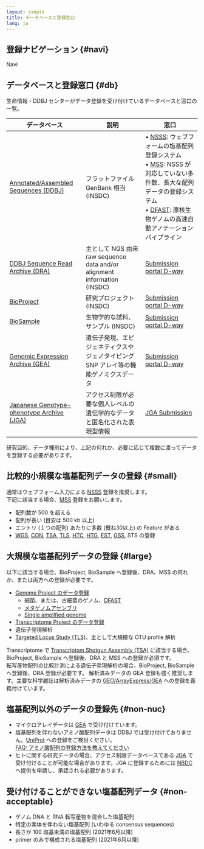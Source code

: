 ```yaml
---
layout: simple
title: データベースと登録窓口
lang: ja
---
```


## 登録ナビゲーション  {#navi}

<script type="module" src="https://www-dev.ddbj.nig.ac.jp/assets/js/submission-wizard.js"></script>
<submission-wizard locale="ja">Navi</submission-wizard>

## データベースと登録窓口  {#db}

生命情報・DDBJ センターがデータ登録を受け付けているデータベースと窓口の一覧。

<table>
  <thead>
    <tr>
      <th>データベース</th>
      <th>説明</th>
      <th>窓口</th>
    </tr>
  </thead>
  <tbody>
    <tr>
      <td><a href="/ddbj/index.html">Annotated/Assembled Sequences (DDBJ)</a></td> 
      <td>フラットファイル GenBank 相当 (INSDC)</td>
      <td>
      &bull; <a href="/ddbj/web-submission.html">NSSS</a>: ウェブフォームの塩基配列登録システム<br>
      &bull; <a href="/ddbj/mss.html">MSS</a>: NSSS が対応していない多件数、長大な配列データの登録システム<br>
      &bull; <a href="https://dfast.ddbj.nig.ac.jp/">DFAST</a>: 原核生物ゲノムの高速自動アノテーションパイプライン<br>
      </td>      
    </tr>
    <tr>
      <td><a href="/dra/index.html">DDBJ Sequence Read Archive (DRA)</a></td> 
      <td>主として NGS 由来 raw sequence data and/or alignment information (INSDC)</td> 
      <td><a href="https://ddbj.nig.ac.jp/D-way">Submission portal D-way</a></td> 
    </tr>
    <tr>
      <td><a href="/bioproject/index.html">BioProject</a></td> 
      <td>研究プロジェクト (INSDC)</td> 
      <td><a href="https://ddbj.nig.ac.jp/D-way">Submission portal D-way</a></td> 
    </tr>
    <tr>
      <td><a href="/biosample/index.html">BioSample</a></td> 
      <td>生物学的な試料、サンプル (INSDC)</td> 
      <td><a href="https://ddbj.nig.ac.jp/D-way">Submission portal D-way</a></td> 
    </tr>
    <tr>
      <td><a href="/gea/index.html">Genomic Expression Archive (GEA)</a></td> 
      <td>遺伝子発現、エピジェネティクスやジェノタイピング SNP アレイ等の機能ゲノミクスデータ</td> 
      <td><a href="https://ddbj.nig.ac.jp/D-way">Submission portal D-way</a></td> 
    </tr>
    <tr>
      <td><a href="/jga/index.html">Japanese Genotype-phenotype Archive (JGA)</a></td> 
      <td>アクセス制限が必要な個人レベルの遺伝学的なデータと匿名化された表現型情報</td> 
      <td><a href="/jga/submission.html">JGA Submission</a></td> 
    </tr>
  </tbody>
</table>

研究目的、データ種別により、上記の何れか、必要に応じて複数に渡ってデータを登録する必要があります。

## 比較的小規模な塩基配列データの登録  {#small}

通常はウェブフォーム入力による [NSSS](/ddbj/web-submission.html) 登録を推奨します。    
下記に該当する場合、[MSS](/ddbj/mss.html) 登録をお願いします。    

* 配列数が 500 を超える
* 配列が長い (目安は 500 kb 以上)
* エントリ (１つの配列) あたりに多数 (概ね30以上) の Feature がある
* [WGS](/ddbj/wgs.html), [CON](/ddbj/con.html), [TSA](/ddbj/tsa.html), [TLS](/ddbj/tls.html), [HTC](/ddbj/htc.html), [HTG](/ddbj/htg.html), [EST](/ddbj/est.html), [GSS](/ddbj/gss.html), STS の登録

## 大規模な塩基配列データの登録 {#large}

以下に該当する場合、BioProject, BioSample へ登録後、DRA、MSS の何れか、または両方への登録が必要です。    

* [Genome Project のデータ登録](/ddbj/genome.html)
  * 細菌、または、古細菌のゲノム、[DFAST](https://dfast.ddbj.nig.ac.jp/)
  * [メタゲノムアセンブリ](/ddbj/metagenome-assembly.html) 
  * [Single amplified genome](/ddbj/single-amplified-genome.html)
* [Transcriptome Project のデータ登録](/ddbj/transcriptome.html)
* 遺伝子発現解析
* [Targeted Locus Study (TLS)](/ddbj/tls.html)、主として大規模な OTU profile 解析

Transcriptome で [Transcriptom Shotgun Assembly (TSA)](/ddbj/tsa.html) に該当する場合、BioProject, BioSample へ登録後、DRA と MSS への登録が必須です。    
転写産物配列の比較計測による遺伝子発現解析の場合、BioProject, BioSample へ登録後、DRA 登録が必要です。
解析済みデータの GEA 登録も強く推奨します。主要な科学雑誌は解析済みデータの [GEO/ArrayExpress/GEA](https://www.nature.com/sdata/policies/repositories#omics) への登録を義務付けています。    

## 塩基配列以外のデータの登録先  {#non-nuc}

* マイクロアレイデータは [GEA](/gea/index.html) で受け付けています。
* 塩基配列を伴わないアミノ酸配列データは DDBJ では受け付けておりません。[UniProt](https://www.uniprot.org/) への登録をご検討ください。    
[FAQ: アミノ酸配列の登録方法を教えてください](/faq/ja/how-to-submit-amino-acid-seq.html)    
* ヒトに関する研究データの場合、アクセス制限データベースである [JGA](/jga/submission.html) で受け付けることが可能な場合があります。JGA に登録するためには [NBDC](https://humandbs.biosciencedbc.jp/data-submission) へ提供を申請し、承認される必要があります。

## 受け付けることができない塩基配列データ   {#non-acceptable}

* ゲノム DNA と RNA 転写産物を混合した塩基配列
* 特定の実体を伴わない塩基配列 (いわゆる consensus sequences)
* 長さが 100 塩基未満の塩基配列 (2021年6月以降) 
* primer のみで構成される塩基配列 (2021年6月以降)

